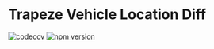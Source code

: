 # Trapeze Vehicle Location Diff


[![codecov](https://codecov.io/gh/manniwatch/trapeze/branch/master/graph/badge.svg?flag=TrapezeVehicleLocationDiff)](https://codecov.io/gh/manniwatch/trapeze/tree/master/packages/trapeze-vehicle-location-diff) [![npm version](https://badge.fury.io/js/%40manniwatch%2Ftrapeze-vehicle-location-diff.svg)](https://badge.fury.io/js/%40manniwatch%2Ftrapeze-vehicle-location-diff)
